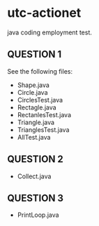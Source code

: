 # utc-actionet
java coding employment test.
## QUESTION 1
See the following files:
- Shape.java
- Circle.java
- CirclesTest.java
- Rectagle.java
- RectanlesTest.java
- Triangle.java
- TrianglesTest.java
- AllTest.java
## QUESTION 2
- Collect.java
## QUESTION 3
- PrintLoop.java
